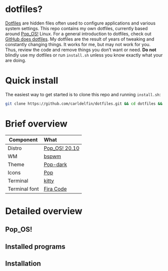 # dotfiles?

[Dotfiles](https://en.wikipedia.org/wiki/Hidden_file_and_hidden_directory#Unix_and_Unix-like_environments) are hidden files often used to configure applications and various system settings. This repo contains my own dotfiles, currently based around [Pop_OS!](https://pop.system76.com/) Linux. For a general introduction to dotfiles, check out [GitHub does dotfiles](https://dotfiles.github.io/). My dotfiles are the result of years of tweaking and constantly changing things. It works for me, but may not work for you. Thus, review the code and remove things you don’t want or need. **Do not** blindly use my dotfiles or run `install.sh` unless you know exactly what your are doing.

# Quick install

The easiest way to get started is to clone this repo and running `install.sh`:

```bash
git clone https://github.com/carldelfin/dotfiles.git && cd dotfiles && bash install.sh
```

# Brief overview

| Component           | What                                            |
| --------------------| :-----------------------------------------------|
| Distro              | [Pop_OS! 20.10](https://pop.system76.com/)      |
| WM                  | [bspwm](https://github.com/baskerville/bspwm)   |
| Theme               | [Pop-dark](https://github.com/pop-os/gtk-theme) |
| Icons               | [Pop](https://github.com/pop-os/icon-theme)     |
| Terminal            | [kitty](https://sw.kovidgoyal.net/kitty/)       |
| Terminal font       | [Fira Code](https://github.com/tonsky/FiraCode) |

# Detailed overview

## Pop_OS!

## Installed programs

## Installation
